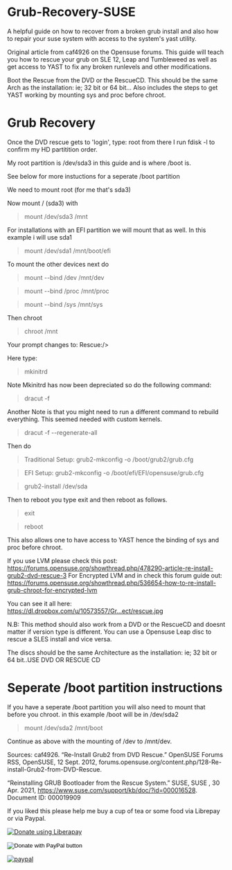 # Grub-Recovery-SUSE
A helpful guide on how to recover from a broken grub install and also how to repair your suse system with access to the system's yast utility.

Original article from caf4926 on the Opensuse forums.  This guide will teach you how to rescue your grub on SLE 12, Leap and Tumbleweed as well as get access to YAST to fix any broken runlevels and other modifications.  

Boot the Rescue from the DVD or the RescueCD. This should be the same Arch as the installation: ie; 32 bit or 64 bit...
Also includes the steps to get YAST working by mounting sys and proc before chroot.

# Grub Recovery

Once the DVD rescue gets to 'login', type: root
from there I run fdisk -l to confirm my HD partitition order.

My root partition is /dev/sda3 in this guide and is where /boot is.

See below for more instuctions for a seperate /boot partition

We need to mount root (for me that's sda3)

Now mount / (sda3) with

> mount /dev/sda3 /mnt
>
For installations with an EFI partition we will mount that as well.  In this example i will use sda1

> mount /dev/sda1 /mnt/boot/efi

To mount the other devices next do

>mount --bind /dev /mnt/dev

>mount --bind /proc /mnt/proc

>mount --bind /sys /mnt/sys

Then chroot

>chroot /mnt

Your prompt changes to: Rescue:/>

Here type: 

>mkinitrd

Note Mkinitrd has now been depreciated so do the following command:

>dracut -f

Another Note is that you might need to run a different command to rebuild everything.  This seemed needed with custom kernels.

>dracut -f --regenerate-all

Then do

>Traditional Setup:   grub2-mkconfig -o /boot/grub2/grub.cfg

>EFI Setup:    grub2-mkconfig -o /boot/efi/EFI/opensuse/grub.cfg

>grub2-install /dev/sda

Then to reboot you type exit and then reboot as follows.

>exit

>reboot

This also allows one to have access to YAST hence the binding of sys and proc before chroot.

If you use LVM please check this post: https://forums.opensuse.org/showthread.php/478290-article-re-install-grub2-dvd-rescue-3
For Encrypted LVM and in check this forum guide out: https://forums.opensuse.org/showthread.php/536654-how-to-re-install-grub-chroot-for-encrypted-lvm

You can see it all here: https://dl.dropbox.com/u/10573557/Gr...ect/rescue.jpg

N.B: This method should also work from a DVD or the RescueCD and doesnt matter if version type is different.  You can use a Opensuse Leap disc to rescue a SLES install and vice versa.

The discs should be the same Architecture as the installation: ie; 32 bit or 64 bit..USE DVD OR RESCUE CD

# Seperate /boot partition instructions

If you have a seperate /boot partition you will also need to mount that before you chroot.
in this example /boot will be in /dev/sda2

>mount /dev/sda2 /mnt/boot

Continue as above with the mounting of /dev to /mnt/dev.


Sources: 
caf4926. “Re-Install Grub2 from DVD Rescue.” OpenSUSE Forums RSS, OpenSUSE, 12 Sept. 2012, forums.opensuse.org/content.php/128-Re-install-Grub2-from-DVD-Rescue.

“Reinstalling GRUB Bootloader from the Rescue System.” SUSE, SUSE , 30 Apr. 2021, https://www.suse.com/support/kb/doc/?id=000016528. Document ID:
000019909



If you liked this please help me buy a cup of tea or some food via Librepay or via Paypal.


<noscript><a href="https://liberapay.com/Mir/donate"><img alt="Donate using Liberapay" src="https://liberapay.com/assets/widgets/donate.svg"></a></noscript>

<form action="https://www.paypal.com/cgi-bin/webscr" method="post" target="_top">
<input type="hidden" name="cmd" value="_s-xclick" />
<input type="hidden" name="hosted_button_id" value="9D5J99QNAN88W" />
<input type="image" src="https://www.paypalobjects.com/en_US/i/btn/btn_donateCC_LG.gif" border="0" name="submit" title="PayPal - The safer, easier way to pay online!" alt="Donate with PayPal button" />
<img alt="" border="0" src="https://www.paypal.com/en_US/i/scr/pixel.gif" width="1" height="1" />
</form>

[![paypal](https://www.paypalobjects.com/en_US/i/btn/btn_donateCC_LG.gif)](https://www.paypal.com/cgi-bin/webscr?cmd=_s-xclick&hosted_button_id=9D5J99QNAN88W)
